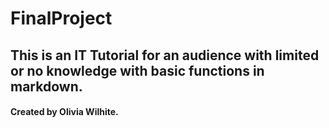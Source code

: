 # FinalProject
## This is an IT Tutorial for an audience with limited or no knowledge with basic functions in markdown. 
#### Created by Olivia Wilhite.
